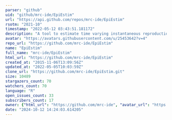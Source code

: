 ```yaml
---
parser: "github"
uid: "github/mrc-ide/EpiEstim"
url: "https://api.github.com/repos/mrc-ide/EpiEstim"
rsotm: "2021-10"
timestamp: "2022-05-12 03:43:51.181172"
description: "A tool to estimate time varying instantaneous reproduction number during epidemics"
avatar: "https://avatars.githubusercontent.com/u/25453642?v=4"
repo_url: "https://github.com/mrc-ide/EpiEstim"
name: "EpiEstim"
full_name: "mrc-ide/EpiEstim"
html_url: "https://github.com/mrc-ide/EpiEstim"
created_at: "2015-11-06T13:09:56Z"
updated_at: "2022-05-05T10:03:59Z"
clone_url: "https://github.com/mrc-ide/EpiEstim.git"
size: 10489
stargazers_count: 70
watchers_count: 70
language: "R"
open_issues_count: 33
subscribers_count: 17
owner: {"html_url": "https://github.com/mrc-ide", "avatar_url": "https://avatars.githubusercontent.com/u/25453642?v=4", "login": "mrc-ide", "type": "Organization"}
date: "2024-10-12 14:24:03.614205"
---
```

